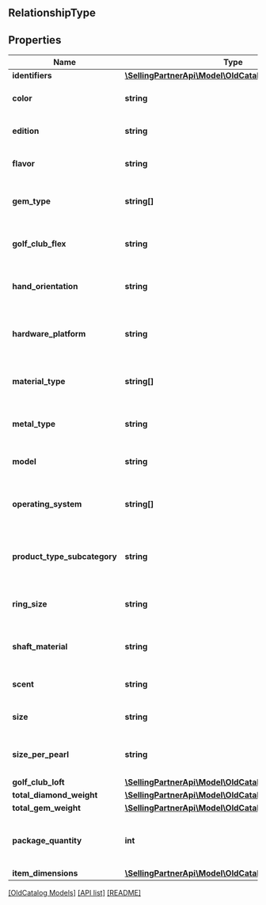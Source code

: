 ## RelationshipType

## Properties

Name | Type | Description | Notes
------------ | ------------- | ------------- | -------------
**identifiers** | [**\SellingPartnerApi\Model\OldCatalog\IdentifierType**](IdentifierType.md) |  | [optional]
**color** | **string** | The color variation of the item. | [optional]
**edition** | **string** | The edition variation of the item. | [optional]
**flavor** | **string** | The flavor variation of the item. | [optional]
**gem_type** | **string[]** | The gem type variations of the item. | [optional]
**golf_club_flex** | **string** | The golf club flex variation of an item. | [optional]
**hand_orientation** | **string** | The hand orientation variation of an item. | [optional]
**hardware_platform** | **string** | The hardware platform variation of an item. | [optional]
**material_type** | **string[]** | The material type variations of an item. | [optional]
**metal_type** | **string** | The metal type variation of an item. | [optional]
**model** | **string** | The model variation of an item. | [optional]
**operating_system** | **string[]** | The operating system variations of an item. | [optional]
**product_type_subcategory** | **string** | The product type subcategory variation of an item. | [optional]
**ring_size** | **string** | The ring size variation of an item. | [optional]
**shaft_material** | **string** | The shaft material variation of an item. | [optional]
**scent** | **string** | The scent variation of an item. | [optional]
**size** | **string** | The size variation of an item. | [optional]
**size_per_pearl** | **string** | The size per pearl variation of an item. | [optional]
**golf_club_loft** | [**\SellingPartnerApi\Model\OldCatalog\DecimalWithUnits**](DecimalWithUnits.md) |  | [optional]
**total_diamond_weight** | [**\SellingPartnerApi\Model\OldCatalog\DecimalWithUnits**](DecimalWithUnits.md) |  | [optional]
**total_gem_weight** | [**\SellingPartnerApi\Model\OldCatalog\DecimalWithUnits**](DecimalWithUnits.md) |  | [optional]
**package_quantity** | **int** | The package quantity variation of an item. | [optional]
**item_dimensions** | [**\SellingPartnerApi\Model\OldCatalog\DimensionType**](DimensionType.md) |  | [optional]

[[OldCatalog Models]](../) [[API list]](../../Api) [[README]](../../../README.md)
